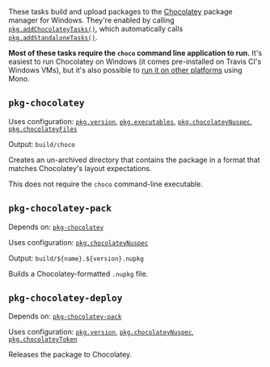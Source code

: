 These tasks build and upload packages to the [Chocolatey][] package manager for
Windows. They're enabled by calling [`pkg.addChocolateyTasks()`][], which
automatically calls [`pkg.addStandaloneTasks()`][].

[Chocolatey]: https://chocolatey.org
[`pkg.addChocolateyTasks()`]: https://pub.dev/documentation/cli_pkg/latest/cli_pkg/addChocolateyTasks.html
[`pkg.addStandaloneTasks()`]: https://pub.dev/documentation/cli_pkg/latest/cli_pkg/addStandaloneTasks.html

**Most of these tasks require the `choco` command line application to run.**
It's easiest to run Chocolatey on Windows (it comes pre-installed on Travis CI's
Windows VMs), but it's also possible to [run it on other platforms][] using
Mono.

[run it on other platforms]: https://github.com/chocolatey/choco#other-platforms

## `pkg-chocolatey`

Uses configuration: [`pkg.version`][], [`pkg.executables`][],
[`pkg.chocolateyNuspec`][], [`pkg.chocolateyFiles`][]

[`pkg.version`]: https://pub.dev/documentation/cli_pkg/latest/cli_pkg/version.html
[`pkg.executables`]: https://pub.dev/documentation/cli_pkg/latest/cli_pkg/executables.html
[`pkg.chocolateyNuspec`]: https://pub.dev/documentation/cli_pkg/latest/cli_pkg/chocolateyNuspec.html
[`pkg.chocolateyFiles`]: https://pub.dev/documentation/cli_pkg/latest/cli_pkg/chocolateyFiles.html

Output: `build/choco`

Creates an un-archived directory that contains the package in a format that
matches Chocolatey's layout expectations.

This does not require the `choco` command-line executable.

## `pkg-chocolatey-pack`

Depends on: [`pkg-chocolatey`][]

[`pkg-chocolatey`]: #pkg-chocolatey

Uses configuration: [`pkg.chocolateyNuspec`][]

Output: `build/${name}.${version}.nupkg`

Builds a Chocolatey-formatted `.nupkg` file.

## `pkg-chocolatey-deploy`

Depends on: [`pkg-chocolatey-pack`][]

[`pkg-chocolatey-pack`]: #pkg-chocolatey-pack

Uses configuration: [`pkg.version`][], [`pkg.chocolateyNuspec`][],
[`pkg.chocolateyToken`][]

[`pkg.chocolateyToken`]: https://pub.dev/documentation/cli_pkg/latest/cli_pkg/chocolateyToken.html

Releases the package to Chocolatey.
